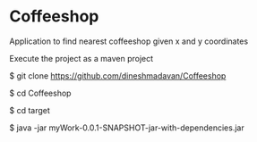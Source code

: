 # Coffeeshop
Application to find nearest coffeeshop given x and y coordinates
 

Execute the project as a maven project

$ git clone https://github.com/dineshmadavan/Coffeeshop

$ cd Coffeeshop

$ cd target

$ java -jar myWork-0.0.1-SNAPSHOT-jar-with-dependencies.jar <x-coordinate> <y-coordinate> <CSV file>
